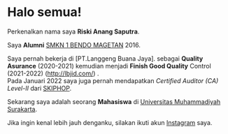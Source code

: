 # Halo semua! 

Perkenalkan nama saya **Riski Anang Saputra**.

Saya **Alumni** [SMKN 1 BENDO MAGETAN](https://smkn1bendo.sch.id/) 2016.

Saya pernah bekerja di [PT.Langgeng Buana Jaya].
sebagai **Quality Asurance** (2020-2021) kemudian menjadi **Finish Good Quality** Control (2021-2022) (http://lbjid.com/) .\
Pada Januari 2022 saya juga pernah mendapatkan *Certified Auditor (CA) Level-II* dari [SKIPHOP](https://www.skiphop.com/).

Sekarang saya adalah seorang **Mahasiswa** di [Universitas Muhammadiyah Surakarta](https://www.ums.ac.id/).

Jika ingin kenal lebih jauh denganku, silakan ikuti akun [Instagram](https://www.instagram.com/riski.ann_/) saya.
